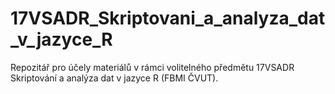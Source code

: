 # 17VSADR_Skriptovani_a_analyza_dat_v_jazyce_R
Repozitář pro účely materiálů v rámci volitelného předmětu 17VSADR Skriptování a analýza dat v jazyce R (FBMI ČVUT).
